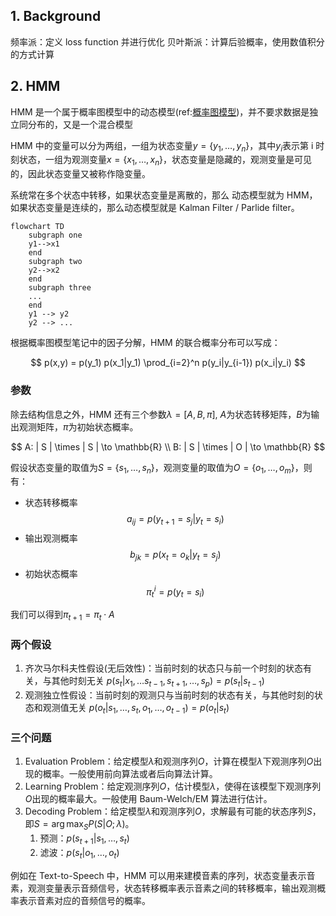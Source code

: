 ## 1. Background

频率派：定义 loss function 并进行优化
贝叶斯派：计算后验概率，使用数值积分的方式计算

## 2. HMM

HMM 是一个属于概率图模型中的动态模型(ref:[概率图模型](https://www.cnblogs.com/Blackteaxx/p/18180183))，并不要求数据是独立同分布的，又是一个混合模型

HMM 中的变量可以分为两组，一组为状态变量$y=\{y_1, \dots, y_n \}$，其中$y_i$表示第 i 时刻状态，一组为观测变量$x= \{x_1, \dots, x_n \}$，状态变量是隐藏的，观测变量是可见的，因此状态变量又被称作隐变量。

系统常在多个状态中转移，如果状态变量是离散的，那么 动态模型就为 HMM，如果状态变量是连续的，那么动态模型就是 Kalman Filter / Parlide filter。

```mermaid
flowchart TD
    subgraph one
    y1-->x1
    end
    subgraph two
    y2-->x2
    end
    subgraph three
    ...
    end
    y1 --> y2
    y2 --> ...
```

根据概率图模型笔记中的因子分解，HMM 的联合概率分布可以写成：

$$
p(x,y) = p(y_1) p(x_1|y_1) \prod_{i=2}^n p(y_i|y_{i-1}) p(x_i|y_i)
$$

### 参数

除去结构信息之外，HMM 还有三个参数$\lambda = [A, B, \pi]$, $A$为状态转移矩阵，$B$为输出观测矩阵，$\pi$为初始状态概率。

$$
A: | S | \times | S | \to \mathbb{R} \\
B: | S | \times | O | \to \mathbb{R}
$$

假设状态变量的取值为$S=\{s_1, \dots, s_n\}$，观测变量的取值为$O=\{o_1, \dots, o_m\}$，则有：

- 状态转移概率
  $$
  a_{ij} = p(y_{t+1}=s_j|y_t=s_i)
  $$
- 输出观测概率
  $$
  b_{jk} = p(x_t=o_k|y_t=s_j)
  $$
- 初始状态概率
  $$
  \pi^i_t = p(y_t=s_i)
  $$

我们可以得到$\pi_{t+1} = \pi_{t} \cdot A$

### 两个假设

1. 齐次马尔科夫性假设(无后效性)：当前时刻的状态只与前一个时刻的状态有关，与其他时刻无关
   $p(s_t | x_1, \dots s_{t-1},s_{t+1},\dots, s_{p}) = p(s_t | s_{t-1})$
2. 观测独立性假设：当前时刻的观测只与当前时刻的状态有关，与其他时刻的状态和观测值无关
   $p(o_t|s_1,\dots,s_t,o_1,\dots, o_{t-1}) = p(o_t|s_t)$

### 三个问题

1. Evaluation Problem：给定模型$\lambda$和观测序列$O$，计算在模型$\lambda$下观测序列$O$出现的概率。一般使用前向算法或者后向算法计算。
2. Learning Problem：给定观测序列$O$，估计模型$\lambda$，使得在该模型下观测序列$O$出现的概率最大。一般使用 Baum-Welch/EM 算法进行估计。
3. Decoding Problem：给定模型$\lambda$和观测序列$O$，求解最有可能的状态序列$S$，即$S = \arg \max_S P(S|O;\lambda)$。
   1. 预测：$p(s_{t+1}|s_1, \dots, s_t)$
   2. 滤波：$p(s_t|o_1, \dots, o_t)$

例如在 Text-to-Speech 中，HMM 可以用来建模音素的序列，状态变量表示音素，观测变量表示音频信号，状态转移概率表示音素之间的转移概率，输出观测概率表示音素对应的音频信号的概率。

